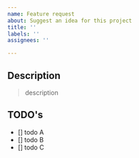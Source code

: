 ```yaml
---
name: Feature request
about: Suggest an idea for this project
title: ''
labels: ''
assignees: ''

---
```


## Description

> description

## TODO's

- [] todo A
- [] todo B
- [] todo C
